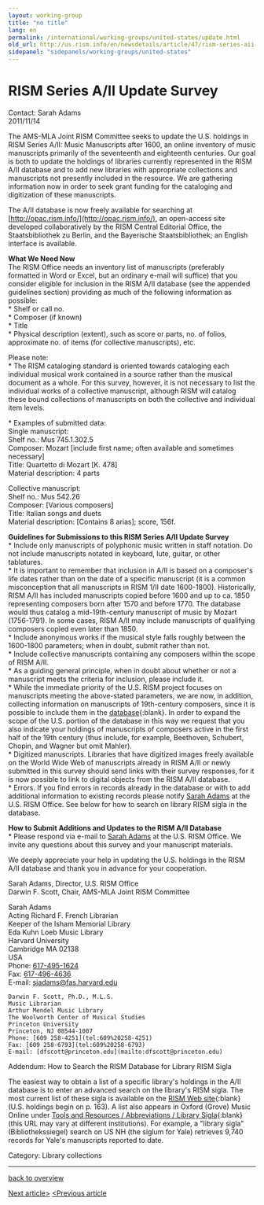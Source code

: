 ```yaml
---
layout: working-group
title: "no title"
lang: en
permalink: /international/working-groups/united-states/update.html
old_url: http://us.rism.info/en/newsdetails/article/47/rism-series-aii-update-survey.html
sidepanel: "sidepanels/working-groups/united-states"
---
```


# RISM Series A/II Update Survey

Contact: Sarah Adams  
 2011/11/14

The AMS-MLA Joint RISM Committee seeks to update the U.S. holdings in RISM Series A/II: Music Manuscripts after 1600, an online inventory of music manuscripts primarily of the seventeenth and eighteenth centuries. Our goal is both to update the holdings of libraries currently represented in the RISM A/II database and to add new libraries with appropriate collections and manuscripts not presently included in the resource. We are gathering information now in order to seek grant funding for the cataloging and digitization of these manuscripts.  
   
 The A/II database is now freely available for searching at [http://opac.rism.info/](http://opac.rism.info/), an open-access site developed collaboratively by the RISM Central Editorial Office, the Staatsbibliothek zu Berlin, and the Bayerische Staatsbibliothek; an English interface is available.  
   
 **What We Need Now**  
 The RISM Office needs an inventory list of manuscripts (preferably formatted in Word or Excel, but an ordinary e-mail will suffice) that you consider eligible for inclusion in the RISM A/II database (see the appended guidelines section) providing as much of the following information as possible:  
 \* Shelf or call no.  
 \* Composer (if known)  
 \* Title  
 \* Physical description (extent), such as score or parts, no. of folios, approximate no. of items (for collective manuscripts), etc.  
   
 Please note:  
 \* The RISM cataloging standard is oriented towards cataloging each individual musical work contained in a source rather than the musical document as a whole. For this survey, however, it is not necessary to list the individual works of a collective manuscript, although RISM will catalog these bound collections of manuscripts on both the collective and individual item levels.  
   
   
 \* Examples of submitted data:  
 Single manuscript:  
 Shelf no.: Mus 745.1.302.5  
 Composer: Mozart [include first name; often available and sometimes necessary]  
 Title: Quartetto di Mozart [K. 478]  
 Material description: 4 parts  
   
 Collective manuscript:  
 Shelf no.: Mus 542.26  
 Composer: [Various composers]  
 Title: Italian songs and duets  
 Material description: [Contains 8 arias]; score, 156f.  
   
   
 **Guidelines for Submissions to this RISM Series A/II Update Survey**  
 \* Include only manuscripts of polyphonic music written in staff notation. Do not include manuscripts notated in keyboard, lute, guitar, or other tablatures.  
 \* It is important to remember that inclusion in A/II is based on a composer's life dates rather than on the date of a specific manuscript (it is a common misconception that all manuscripts in RISM 1/II date 1600-1800). Historically, RISM A/II has included manuscripts copied before 1600 and up to ca. 1850 representing composers born after 1570 and before 1770. The database would thus catalog a mid-19th-century manuscript of music by Mozart (1756-1791). In some cases, RISM A/II may include manuscripts of qualifying composers copied even later than 1850.  
 \* Include anonymous works if the musical style falls roughly between the 1600-1800 parameters; when in doubt, submit rather than not.  
 \* Include collective manuscripts containing any composers within the scope of RISM A/II.  
 \* As a guiding general principle, when in doubt about whether or not a manuscript meets the criteria for inclusion, please include it.  
\* While the immediate priority of the U.S. RISM project focuses on manuscripts meeting the above-stated parameters, we are now, in addition, collecting information on manuscripts of 19th-century composers, since it is possible to include them in the [database](http://opac.rism.info/){:blank}. In order to expand the scope of the U.S. portion of the database in this way we request that you also indicate your holdings of manuscripts of composers active in the first half of the 19th century (thus include, for example, Beethoven, Schubert, Chopin, and Wagner but omit Mahler).  
 \* Digitized manuscripts. Libraries that have digitized images freely available on the World Wide Web of manuscripts already in RISM A/II or newly submitted in this survey should send links with their survey responses, for it is now possible to link to digital objects from the RISM A/II database.  
\* Errors. If you find errors in records already in the database or with to add additional information to existing records please notify [Sarah Adams](mailto:sjadams@fas.harvard.edu) at the U.S. RISM Office. See below for how to search on library RISM sigla in the database.

**How to Submit Additions and Updates to the RISM A/II Database**  
\* Please respond via e-mail to [Sarah Adams](mailto:sjadams@fas.harvard.edu) at the U.S. RISM Office. We invite any questions about this survey and your manuscript materials.  
   
 We deeply appreciate your help in updating the U.S. holdings in the RISM A/II database and thank you in advance for your cooperation.  
   
 Sarah Adams, Director, U.S. RISM Office  
 Darwin F. Scott, Chair, AMS-MLA Joint RISM Committee  
   
   
 Sarah Adams  
 Acting Richard F. French Librarian  
 Keeper of the Isham Memorial Library  
 Eda Kuhn Loeb Music Library  
 Harvard University  
 Cambridge MA 02138  
 USA  
 Phone: [617-495-1624](tel:617-495-1624)  
 Fax: [617-496-4636](tel:617-496-4636)  
 E-mail: [sjadams@fas.harvard.edu](mailto:sjadams@fas.harvard.edu)  
   
 ~~~~~~~~~~~~~~~~~~~~~~~~~~~~~~  
 Darwin F. Scott, Ph.D., M.L.S.  
 Music Librarian  
 Arthur Mendel Music Library  
 The Woolworth Center of Musical Studies  
 Princeton University  
 Princeton, NJ 08544-1007  
 Phone: [609 258-4251](tel:609%20258-4251)  
 Fax: [609 258-6793](tel:609%20258-6793)  
 E-mail: [dfscott@princeton.edu](mailto:dfscott@princeton.edu)  
 ~~~~~~~~~~~~~~~~~~~~~~~~~~~~~~

Addendum: How to Search the RISM Database for Library RISM Sigla  
   
 The easiest way to obtain a list of a specific library's holdings in the A/II database is to enter an advanced search on the library's RISM sigla. The most current list of these sigla is available on the [RISM Web site](http://www.rism.info/fileadmin/content/site-content/BIBVERZ_2008_10.pdf){:blank} (U.S. holdings begin on p. 163). A list also appears in Oxford (Grove) Music Online under [Tools and Resources / Abbreviations / Library Sigla](http://www.oxfordmusiconline.com/subscriber/page/abbreviations#sigla){:blank} (this URL may vary at different institutions). For example, a "library sigla" (Bibliothekssiegel) search on US NH (the siglum for Yale) retrieves 9,740 records for Yale's manuscripts reported to date.

 Category: Library collections   

* * *

[back to overview](en/home.html)
  
  

[Next article\>](en/newsdetails/article/47/new-rism-working-group-founded-in-seoul-south-korea.html "New RISM Working Group Founded in Seoul, South Korea")
[\<Previous article](en/newsdetails/article/47/manuscripts-from-the-holy-trinity-cathedral-in-liepaja-latvia.html "Manuscripts from the Holy Trinity Cathedral in Liepāja (Latvia)")